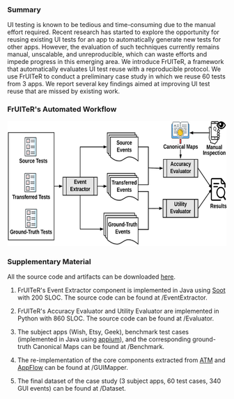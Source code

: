 ### Summary

UI testing is known to be tedious and time-consuming due to the manual effort required. Recent research has started to explore the opportunity for reusing existing UI tests for an app to automatically generate new tests for other apps. However, the evaluation of such techniques currently remains manual, unscalable, and unreproducible, which can waste efforts and impede progress in this emerging area. We introduce FrUITeR, a framework that automatically evaluates UI test reuse with a reproducible protocol. We use FrUITeR to conduct a preliminary case study in which we reuse 60 tests from 3 apps. We report several key findings aimed at improving UI test reuse that are missed by existing work.

### FrUITeR's Automated Workflow
<img src="figs/workflow.png" width="700px" height="288px">

### Supplementary Material

All the source code and artifacts can be downloaded [here](https://drive.google.com/file/d/1KRIU5BlUtJFdqlwc1_Pe8DysX3pY1N9x/view?usp=sharing).

1. FrUITeR's Event Extractor component is implemented in Java using [Soot](http://sable.github.io/soot/) with 200 SLOC. The source code can be found at /EventExtractor.

2. FrUITeR's Accuracy Evaluator and Utility Evaluator are implemented in Python with 860 SLOC. The source code can be found at /Evaluator.

3. The subject apps (Wish, Etsy, Geek), benchmark test cases (implemented in Java using [appium](http://appium.io/)), and the corresponding  ground-truth Canonical Maps can be found at /Benchmark.

4. The re-implementation of the core components extracted from [ATM](https://sites.google.com/view/apptestmigrator/) and [AppFlow](https://github.com/columbia/appflow) can be found at /GUIMapper.

5. The final dataset of the case study (3 subject apps, 60 test cases, 340 GUI events) can be found at /Dataset.
